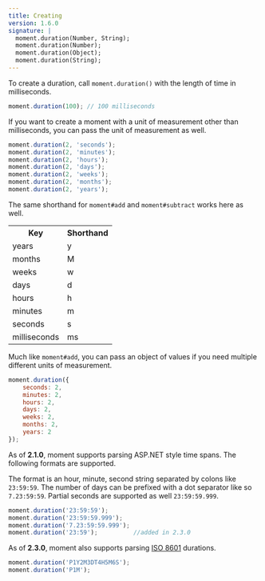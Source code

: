 ```yaml
---
title: Creating
version: 1.6.0
signature: |
  moment.duration(Number, String);
  moment.duration(Number);
  moment.duration(Object);
  moment.duration(String);
---
```



To create a duration, call `moment.duration()` with the length of time in milliseconds.

```javascript
moment.duration(100); // 100 milliseconds
```

If you want to create a moment with a unit of measurement other than milliseconds, you can pass the unit of measurement as well.

```javascript
moment.duration(2, 'seconds');
moment.duration(2, 'minutes');
moment.duration(2, 'hours');
moment.duration(2, 'days');
moment.duration(2, 'weeks');
moment.duration(2, 'months');
moment.duration(2, 'years');
```

The same shorthand for `moment#add` and `moment#subtract` works here as well.

<table class="table table-striped table-bordered">
  <tbody>
    <tr>
      <th>Key</th>
      <th>Shorthand</th>
    </tr>
    <tr>
      <td>years</td>
      <td>y</td>
    </tr>
    <tr>
      <td>months</td>
      <td>M</td>
    </tr>
    <tr>
      <td>weeks</td>
      <td>w</td>
    </tr>
    <tr>
      <td>days</td>
      <td>d</td>
    </tr>
    <tr>
      <td>hours</td>
      <td>h</td>
    </tr>
    <tr>
      <td>minutes</td>
      <td>m</td>
    </tr>
    <tr>
      <td>seconds</td>
      <td>s</td>
    </tr>
    <tr>
      <td>milliseconds</td>
      <td>ms</td>
    </tr>
  </tbody>
</table>

Much like `moment#add`, you can pass an object of values if you need multiple different units of measurement.

```javascript
moment.duration({
    seconds: 2,
    minutes: 2,
    hours: 2,
    days: 2,
    weeks: 2,
    months: 2,
    years: 2
});
```

As of **2.1.0**, moment supports parsing ASP.NET style time spans. The following formats are supported.

The format is an hour, minute, second string separated by colons like `23:59:59`. The number of days can be prefixed with a dot separator like so `7.23:59:59`. Partial seconds are supported as well `23:59:59.999`.

```javascript
moment.duration('23:59:59');
moment.duration('23:59:59.999');
moment.duration('7.23:59:59.999');
moment.duration('23:59');          //added in 2.3.0
```

As of **2.3.0**, moment also supports parsing [ISO 8601](http://en.wikipedia.org/wiki/ISO_8601#Time_intervals) durations.

```javascript
moment.duration('P1Y2M3DT4H5M6S');
moment.duration('P1M');
```
